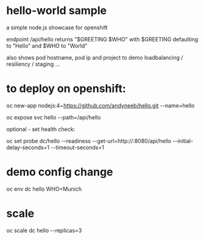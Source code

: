 # hello-world sample

a simple node.js showcase for openshift

endpoint /api/hello returns "$GREETING $WHO" with $GREETING defaulting to "Hello" and $WHO to "World" 

also shows pod hostname, pod ip and project to demo loadbalancing / resiliency / staging ...

# to deploy on openshift:
oc new-app nodejs:4~https://github.com/andyneeb/hello.git --name=hello

oc expose svc hello --path=/api/hello

optional - set health check:

oc set probe dc/hello --readiness --get-url=http://:8080/api/hello --initial-delay-seconds=1 --timeout-seconds=1

# demo config change
oc env dc hello WHO=Munich

# scale
oc scale dc hello --replicas=3



